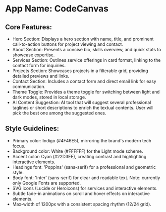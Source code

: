 # **App Name**: CodeCanvas

## Core Features:

- Hero Section: Displays a hero section with name, title, and prominent call-to-action buttons for project viewing and contact.
- About Section: Presents a concise bio, skills overview, and quick stats to showcase expertise.
- Services Section: Outlines service offerings in card format, linking to the contact form for inquiries.
- Projects Section: Showcases projects in a filterable grid, providing detailed previews and links.
- Contact Section: Includes a contact form and direct email link for easy communication.
- Theme Toggle: Provides a theme toggle for switching between light and dark modes, stored in local storage.
- AI Content Suggestion: AI tool that will suggest several professional taglines or short descriptions to enrich the textual contents. User will pick the best one among the suggested ones.

## Style Guidelines:

- Primary color: Indigo (#4F46E5), mirroring the brand's modern tech focus.
- Background color: White (#FFFFFF) for the Light mode scheme.
- Accent color: Cyan (#22D3EE), creating contrast and highlighting interactive elements.
- Headings font: 'Poppins' (sans-serif) for a professional and geometric style.
- Body font: 'Inter' (sans-serif) for clear and readable text. Note: currently only Google Fonts are supported.
- SVG icons (Lucide or Heroicons) for services and interactive elements.
- Subtle fade-in animations on scroll and hover effects on interactive elements.
- Max-width of 1200px with a consistent spacing rhythm (12/24 grid).